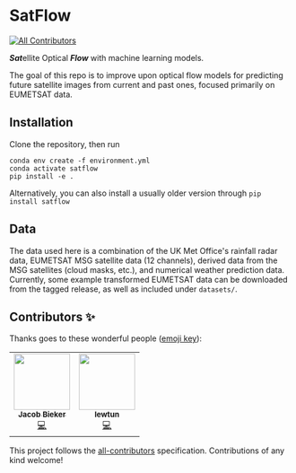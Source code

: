 # SatFlow
<!-- ALL-CONTRIBUTORS-BADGE:START - Do not remove or modify this section -->
[![All Contributors](https://img.shields.io/badge/all_contributors-2-orange.svg?style=flat-square)](#contributors-)
<!-- ALL-CONTRIBUTORS-BADGE:END -->
***Sat***ellite Optical ***Flow*** with machine learning models.

The goal of this repo is to improve upon optical flow models for predicting
future satellite images from current and past ones, focused primarily on EUMETSAT data.

## Installation

Clone the repository, then run
```shell
conda env create -f environment.yml
conda activate satflow
pip install -e .
````

Alternatively, you can also install a usually older version through ```pip install satflow```

## Data

The data used here is a combination of the UK Met Office's rainfall radar data, EUMETSAT MSG
satellite data (12 channels), derived data from the MSG satellites (cloud masks, etc.), and
numerical weather prediction data. Currently, some example transformed EUMETSAT data can be downloaded
from the tagged release, as well as included under ```datasets/```.

## Contributors ✨

Thanks goes to these wonderful people ([emoji key](https://allcontributors.org/docs/en/emoji-key)):

<!-- ALL-CONTRIBUTORS-LIST:START - Do not remove or modify this section -->
<!-- prettier-ignore-start -->
<!-- markdownlint-disable -->
<table>
  <tbody>
    <tr>
      <td align="center"><a href="https://www.jacobbieker.com"><img src="https://avatars.githubusercontent.com/u/7170359?v=4?s=100" width="100px;" alt=""/><br /><sub><b>Jacob Bieker</b></sub></a><br /><a href="https://github.com/openclimatefix/satflow/commits?author=jacobbieker" title="Code">💻</a></td>
      <td align="center"><a href="https://lewtun.github.io/blog/"><img src="https://avatars.githubusercontent.com/u/26859204?v=4?s=100" width="100px;" alt=""/><br /><sub><b>lewtun</b></sub></a><br /><a href="https://github.com/openclimatefix/satflow/commits?author=lewtun" title="Code">💻</a></td>
    </tr>
  </tbody>
</table>

<!-- markdownlint-restore -->
<!-- prettier-ignore-end -->

<!-- ALL-CONTRIBUTORS-LIST:END -->

This project follows the [all-contributors](https://github.com/all-contributors/all-contributors) specification. Contributions of any kind welcome!
